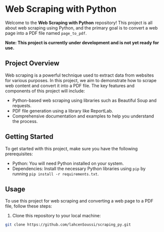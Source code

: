 # Web Scraping with Python

Welcome to the **Web Scraping with Python** repository! This project is all about web scraping using Python, and the primary goal is to convert a web page into a PDF file named `page_to_pdf`.

**Note: This project is currently under development and is not yet ready for use.**

## Project Overview

Web scraping is a powerful technique used to extract data from websites for various purposes. In this project, we aim to demonstrate how to scrape web content and convert it into a PDF file. The key features and components of this project will include:

- Python-based web scraping using libraries such as Beautiful Soup and requests.
- PDF file generation using a library like ReportLab.
- Comprehensive documentation and examples to help you understand the process.

## Getting Started

To get started with this project, make sure you have the following prerequisites:

- Python: You will need Python installed on your system.
- Dependencies: Install the necessary Python libraries using `pip` by running `pip install -r requirements.txt`.

## Usage

To use this project for web scraping and converting a web page to a PDF file, follow these steps:

1. Clone this repository to your local machine:

```bash
git clone https://github.com/lahcenSoussi/scraping_py.git
